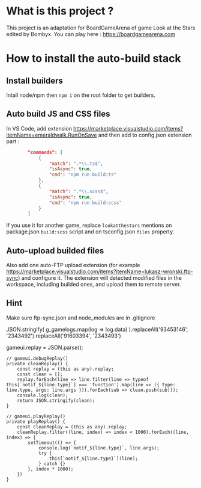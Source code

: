 # What is this project ? 
This project is an adaptation for BoardGameArena of game Look at the Stars edited by Bombyx.
You can play here : https://boardgamearena.com

# How to install the auto-build stack

## Install builders
Intall node/npm then `npm i` on the root folder to get builders.

## Auto build JS and CSS files
In VS Code, add extension https://marketplace.visualstudio.com/items?itemName=emeraldwalk.RunOnSave and then add to config.json extension part :
```json
        "commands": [
            {
                "match": ".*\\.ts$",
                "isAsync": true,
                "cmd": "npm run build:ts"
            },
            {
                "match": ".*\\.scss$",
                "isAsync": true,
                "cmd": "npm run build:scss"
            }
        ]
```
If you use it for another game, replace `lookatthestars` mentions on package.json `build:scss` script and on tsconfig.json `files` property.

## Auto-upload builded files
Also add one auto-FTP upload extension (for example https://marketplace.visualstudio.com/items?itemName=lukasz-wronski.ftp-sync) and configure it. The extension will detected modified files in the workspace, including builded ones, and upload them to remote server.

## Hint
Make sure ftp-sync.json and node_modules are in .gitignore

JSON.stringify(
g_gamelogs.map(log => log.data)
).replaceAll('93453146', '2343492').replaceAll('91603394', '2343493')

gameui.replay = JSON.parse(<paste replay or cleanReplay here>);


    // gameui.debugReplay()
    private cleanReplay() {
        const replay = (this as any).replay;
        const clean = [];
        replay.forEach(line => line.filter(line => typeof this[`notif_${line.type}`] === 'function').map(line => ({ type: line.type, args: line.args })).forEach(sub => clean.push(sub)));
        console.log(clean);
        return JSON.stringify(clean);
    }

    // gameui.playReplay()
    private playReplay() {
        const cleanReplay = (this as any).replay;
        cleanReplay.filter((line, index) => index < 1000).forEach((line, index) => {
            setTimeout(() => {            
                console.log(`notif_${line.type}`, line.args);
                try {
                    this[`notif_${line.type}`](line);
                } catch {}
            }, index * 1000);
        })
    }
